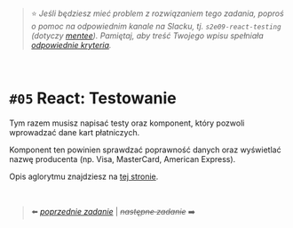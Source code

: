 > :star: *Jeśli będziesz mieć problem z rozwiązaniem tego zadania, poproś o pomoc na odpowiednim kanale na Slacku, tj. `s2e09-react-testing` (dotyczy [mentee](https://devmentor.pl/mentoring-javascript/)). Pamiętaj, aby treść Twojego wpisu spełniała [odpowiednie kryteria](https://devmentor.pl/jak-prosic-o-pomoc/).*

&nbsp;

# `#05` React: Testowanie

Tym razem musisz napisać testy oraz komponent, który pozwoli wprowadzać dane kart płatniczych.

Komponent ten powinien sprawdzać poprawność danych oraz wyświetlać nazwę producenta (np. Visa, MasterCard, American Express).

Opis aglorytmu znajdziesz na [tej stronie](https://romek.info/ut/banki.html#visa).

&nbsp;

> :arrow_left: [*poprzednie zadanie*](./../04) | ~~*następne zadanie*~~ :arrow_right:
